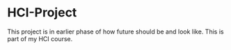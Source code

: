 # HCI-Project
This project is in earlier phase of how future should be and look like. 
This is part of my HCI course.
